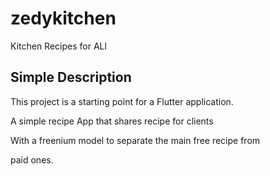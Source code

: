 # zedykitchen

Kitchen Recipes for ALl

## Simple Description

This project is a starting point for a Flutter application.

A simple recipe App that shares recipe for clients 

With a freenium model to separate the main free recipe from 

paid ones.

